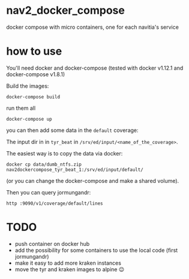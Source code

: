 # nav2_docker_compose
docker compose with micro containers, one for each navitia's service

# how to use
You'll need docker and docker-compose (tested with docker v1.12.1 and docker-compose v1.8.1)

Build the images:

`docker-compose build`

run them all

`docker-compose up`

you can then add some data in the `default` coverage:

The input dir in in `tyr_beat` in `/srv/ed/input/<name_of_the_coverage>`.

The easiest way is to copy the data via docker:

`docker cp data/dumb_ntfs.zip nav2dockercompose_tyr_beat_1:/srv/ed/input/default/`

(or you can change the docker-compose and make a shared volume).

Then you can query jormungandr:

`http :9090/v1/coverage/default/lines`

# TODO
- push container on docker hub
- add the possibility for some containers to use the local code (first jormungandr)
- make it easy to add more kraken instances
- move the tyr and kraken images to alpine :wink:
